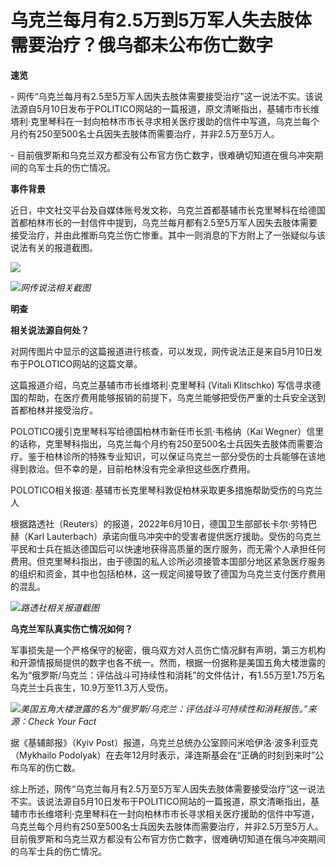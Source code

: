 # 乌克兰每月有2.5万到5万军人失去肢体需要治疗？俄乌都未公布伤亡数字

**速览**

\-
网传“乌克兰每月有2.5至5万军人因失去肢体需要接受治疗”这一说法不实。该说法源自5月10日发布于POLITICO网站的一篇报道，原文清晰指出，基辅市市长维塔利·克里琴科在一封向柏林市市长寻求相关医疗援助的信件中写道，乌克兰每个月约有250至500名士兵因失去肢体而需要治疗，并非2.5万至5万人。

\- 目前俄罗斯和乌克兰双方都没有公布官方伤亡数字，很难确切知道在俄乌冲突期间的乌军士兵的伤亡情况。

**事件背景**

近日，中文社交平台及自媒体账号发文称，乌克兰首都基辅市长克里琴科在给德国首都柏林市长的一封信件中提到，乌克兰每月都有2.5至5万军人因失去肢体需要接受治疗，并由此推断乌克兰伤亡惨重。其中一则消息的下方附上了一张疑似与该说法有关的报道截图。

![](https://inews.gtimg.com/om_bt/OVANr84KYo7u3gHFPO01tOYro2hddhFEBbqZWbFviVHNgAA/1000)

![](https://inews.gtimg.com/om_bt/Osoi94OX_7NhdueIsZVebJecmhbdOhwClQ2CZM7j0oqU0AA/1000)_网传说法相关截图_

**明查**

**相关说法源自何处？**

对网传图片中显示的这篇报道进行核查，可以发现，网传说法正是来自5月10日发布于POLOTICO网站的这篇文章。

这篇报道介绍，乌克兰基辅市市长维塔利·克里琴科 (Vitali Klitschko)
写信寻求德国的帮助，在医疗费用能够报销的前提下，乌克兰能够把受伤严重的士兵安全送到首都柏林并接受治疗。

POLOTICO援引克里琴科写给德国柏林市新任市长凯·韦格纳（Kai
Wegner）信里的话称，克里琴科指出，乌克兰每个月约有250至500名士兵因失去肢体而需要治疗。鉴于柏林诊所的特殊专业知识，可以保证乌克兰一部分受伤的士兵能够在该地得到救治。但不幸的是，目前柏林没有完全承担这些医疗费用。

POLOTICO相关报道: 基辅市长克里琴科敦促柏林采取更多措施帮助受伤的乌克兰人

根据路透社（Reuters）的报道，2022年6月10日，德国卫生部部长卡尔·劳特巴赫（Karl
Lauterbach）承诺向俄乌冲突中的受害者提供医疗援助。受伤的乌克兰平民和士兵在抵达德国后可以快速地获得高质量的医疗服务，而无需个人承担任何费用。但克里琴科指出，由于德国的私人诊所必须接管本国部分地区紧急医疗服务的组织和资金，其中也包括柏林，这一规定间接导致了德国为乌克兰支付医疗费用的混乱。

![](https://inews.gtimg.com/om_bt/O_Xo0AqUBH32I0nP4kNSaPUR4O5tnx-pTxHTVqD2rfD24AA/1000)_路透社相关报道截图_

**乌克兰军队真实伤亡情况如何？**

军事损失是一个严格保守的秘密，俄乌双方对人员伤亡情况鲜有声明，第三方机构和开源情报局提供的数字也各不统一。然而，根据一份据称是美国五角大楼泄露的名为“俄罗斯/乌克兰：评估战斗可持续性和消耗”的文件估计，有1.55万至1.75万名乌克兰士兵丧生，10.9万至11.3万人受伤。

![](https://inews.gtimg.com/om_bt/OGLqAFwQZz5BvzLfx0sfKIpV1Hv9RRgvFJXbKk-sbMiFYAA/1000)_美国五角大楼泄露的名为“俄罗斯/乌克兰：评估战斗可持续性和消耗报告。”来源：Check Your Fact_

据《基辅邮报》（Kyiv Post）报道，乌克兰总统办公室顾问米哈伊洛·波多利亚克（Mykhailo
Podolyak）在去年12月时表示，泽连斯基会在“正确的时刻到来时”公布乌军的伤亡数。

综上所述，网传“乌克兰每月有2.5万至5万军人因失去肢体需要接受治疗”这一说法不实。该说法源自5月10日发布于POLITICO网站的一篇报道，原文清晰指出，基辅市市长维塔利·克里琴科在一封向柏林市市长寻求相关医疗援助的信件中写道，乌克兰每个月约有250至500名士兵因失去肢体而需要治疗，并非2.5万至5万人。目前俄罗斯和乌克兰双方都没有公布官方伤亡数字，很难确切知道在俄乌冲突期间的乌军士兵的伤亡情况。

